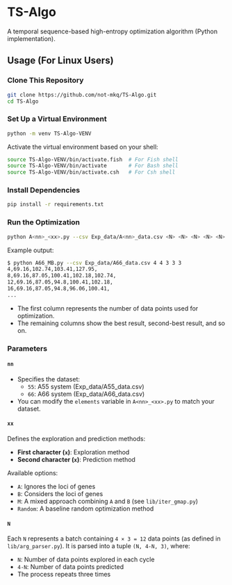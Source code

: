 

# TS-Algo  

A temporal sequence-based high-entropy optimization algorithm (Python implementation).  

## Usage (For Linux Users)  

### Clone This Repository  
```bash
git clone https://github.com/not-mkq/TS-Algo.git
cd TS-Algo
```  

### Set Up a Virtual Environment  
```bash
python -m venv TS-Algo-VENV
```  

Activate the virtual environment based on your shell:  
```bash
source TS-Algo-VENV/bin/activate.fish  # For Fish shell  
source TS-Algo-VENV/bin/activate       # For Bash shell  
source TS-Algo-VENV/bin/activate.csh   # For Csh shell  
```  

### Install Dependencies  
```bash
pip install -r requirements.txt
```  

### Run the Optimization  
```bash
python A<nn>_<xx>.py --csv Exp_data/A<nn>_data.csv <N> <N> <N> <N> <N>
```  
Example output:  
```bash
$ python A66_MB.py --csv Exp_data/A66_data.csv 4 4 3 3 3
4,69.16,102.74,103.41,127.95,
8,69.16,87.05,100.41,102.18,102.74,
12,69.16,87.05,94.8,100.41,102.18,
16,69.16,87.05,94.8,96.06,100.41,
...
```  
- The first column represents the number of data points used for optimization.  
- The remaining columns show the best result, second-best result, and so on.  

### Parameters  

#### `nn`  
- Specifies the dataset:  
  - `55`: A55 system (Exp_data/A55_data.csv)  
  - `66`: A66 system (Exp_data/A66_data.csv)  
- You can modify the `elements` variable in `A<nn>_<xx>.py` to match your dataset.  

#### `xx`  
Defines the exploration and prediction methods:  
- **First character (`x`)**: Exploration method  
- **Second character (`x`)**: Prediction method  

Available options:  
- `A`: Ignores the loci of genes  
- `B`: Considers the loci of genes  
- `M`: A mixed approach combining `A` and `B` (see `lib/iter_gmap.py`)  
- `Random`: A baseline random optimization method  

#### `N`  
Each `N` represents a batch containing `4 × 3 = 12` data points (as defined in `lib/arg_parser.py`). It is parsed into a tuple `(N, 4-N, 3)`, where:  
- `N`: Number of data points explored in each cycle  
- `4-N`: Number of data points predicted  
- The process repeats three times  
